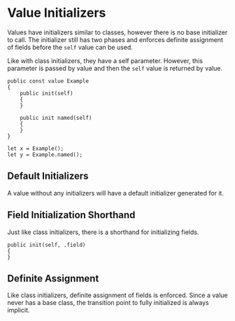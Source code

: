 # Value Initializers

Values have initializers similar to classes, however there is no base initializer to call. The
initializer still has two phases and enforces definite assignment of fields before the `self` value
can be used.

Like with class initializers, they have a self parameter. However, this parameter is passed by value
and then the `self` value is returned by value.

```azoth
public const value Example
{
    public init(self)
    {
    }

    public init named(self)
    {
    }
}

let x = Example();
let y = Example.named();
```

## Default Initializers

A value without any initializers will have a default initializer generated for it.

## Field Initialization Shorthand

Just like class initializers, there is a shorthand for initializing fields.

```azoth
public init(self, .field)
{
}
```

## Definite Assignment

Like class initializers, definite assignment of fields is enforced. Since a value never has a base
class, the transition point to fully initialized is always implicit.
